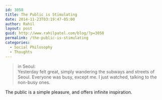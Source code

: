 ```yaml
---
id: 3058
title: The Public is Stimulating
date: 2014-11-23T03:19:47-05:00
author: Rahil
layout: post
guid: http://www.rahilpatel.com/blog/?p=3058
permalink: /the-public-is-stimulating
categories:
  - Social Philosophy
  - Thoughts
---
```

> in Seoul:  
> Yesterday felt great, simply wandering the subways and streets of Seoul. Everyone was busy, except me. I just watched, talking to the non-busy ones.

The public is a simple pleasure, and offers infinite inspiration.